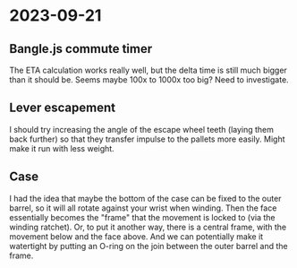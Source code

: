 # 2023-09-21

## Bangle.js commute timer

The ETA calculation works really well, but the delta time is still
much bigger than it should be. Seems maybe 100x to 1000x too big?
Need to investigate.

## Lever escapement

I should try increasing the angle of the escape wheel teeth (laying
them back further) so that they transfer impulse to the pallets more
easily. Might make it run with less weight.

## Case

I had the idea that maybe the bottom of the case can be fixed to
the outer barrel, so it will all rotate against your wrist when
winding. Then the face essentially becomes the "frame" that the
movement is locked to (via the winding ratchet). Or, to put it
another way, there is a central frame, with the movement below and
the face above. And we can
potentially make it watertight by putting an O-ring on the join
between the outer barrel and the frame.
